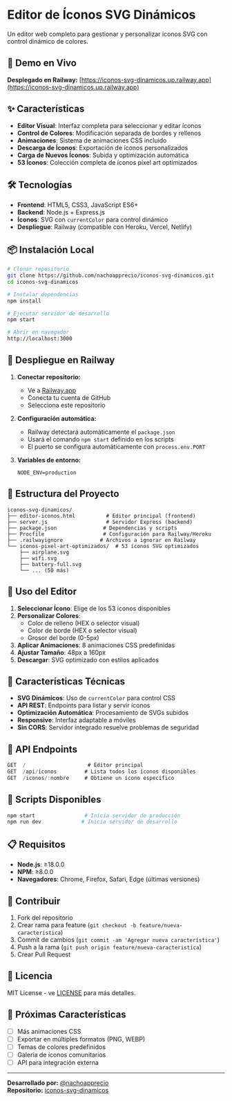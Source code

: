 # Editor de Íconos SVG Dinámicos

Un editor web completo para gestionar y personalizar íconos SVG con control dinámico de colores.

## 🚀 Demo en Vivo

**Desplegado en Railway:** [https://iconos-svg-dinamicos.up.railway.app](https://iconos-svg-dinamicos.up.railway.app)

## ✨ Características

- **Editor Visual**: Interfaz completa para seleccionar y editar íconos
- **Control de Colores**: Modificación separada de bordes y rellenos
- **Animaciones**: Sistema de animaciones CSS incluido
- **Descarga de Íconos**: Exportación de íconos personalizados
- **Carga de Nuevos Íconos**: Subida y optimización automática
- **53 Íconos**: Colección completa de íconos pixel art optimizados

## 🛠️ Tecnologías

- **Frontend**: HTML5, CSS3, JavaScript ES6+
- **Backend**: Node.js + Express.js
- **Íconos**: SVG con `currentColor` para control dinámico
- **Despliegue**: Railway (compatible con Heroku, Vercel, Netlify)

## 📦 Instalación Local

```bash
# Clonar repositorio
git clone https://github.com/nachoapprecio/iconos-svg-dinamicos.git
cd iconos-svg-dinamicos

# Instalar dependencias
npm install

# Ejecutar servidor de desarrollo
npm start

# Abrir en navegador
http://localhost:3000
```

## 🚢 Despliegue en Railway

1. **Conectar repositorio:**
   - Ve a [Railway.app](https://railway.app)
   - Conecta tu cuenta de GitHub
   - Selecciona este repositorio

2. **Configuración automática:**
   - Railway detectará automáticamente el `package.json`
   - Usará el comando `npm start` definido en los scripts
   - El puerto se configura automáticamente con `process.env.PORT`

3. **Variables de entorno:**
   ```
   NODE_ENV=production
   ```

## 📁 Estructura del Proyecto

```
iconos-svg-dinamicos/
├── editor-iconos.html          # Editor principal (frontend)
├── server.js                   # Servidor Express (backend)
├── package.json               # Dependencias y scripts
├── Procfile                   # Configuración para Railway/Heroku
├── .railwayignore            # Archivos a ignorar en Railway
└── iconos-pixel-art-optimizados/  # 53 íconos SVG optimizados
    ├── airplane.svg
    ├── wifi.svg
    ├── battery-full.svg
    └── ... (50 más)
```

## 🎨 Uso del Editor

1. **Seleccionar Ícono**: Elige de los 53 íconos disponibles
2. **Personalizar Colores**: 
   - Color de relleno (HEX o selector visual)
   - Color de borde (HEX o selector visual)
   - Grosor del borde (0-5px)
3. **Aplicar Animaciones**: 8 animaciones CSS predefinidas
4. **Ajustar Tamaño**: 48px a 160px
5. **Descargar**: SVG optimizado con estilos aplicados

## 🌟 Características Técnicas

- **SVG Dinámicos**: Uso de `currentColor` para control CSS
- **API REST**: Endpoints para listar y servir íconos
- **Optimización Automática**: Procesamiento de SVGs subidos
- **Responsive**: Interfaz adaptable a móviles
- **Sin CORS**: Servidor integrado resuelve problemas de seguridad

## 📡 API Endpoints

```javascript
GET  /                    # Editor principal
GET  /api/iconos         # Lista todos los íconos disponibles
GET  /iconos/:nombre     # Obtiene un ícono específico
```

## 🔧 Scripts Disponibles

```bash
npm start                # Inicia servidor de producción
npm run dev             # Inicia servidor de desarrollo
```

## 📋 Requisitos

- **Node.js**: ≥18.0.0
- **NPM**: ≥8.0.0
- **Navegadores**: Chrome, Firefox, Safari, Edge (últimas versiones)

## 🤝 Contribuir

1. Fork del repositorio
2. Crear rama para feature (`git checkout -b feature/nueva-caracteristica`)
3. Commit de cambios (`git commit -am 'Agregar nueva característica'`)
4. Push a la rama (`git push origin feature/nueva-caracteristica`)
5. Crear Pull Request

## 📄 Licencia

MIT License - ve [LICENSE](LICENSE) para más detalles.

## 🎯 Próximas Características

- [ ] Más animaciones CSS
- [ ] Exportar en múltiples formatos (PNG, WEBP)
- [ ] Temas de colores predefinidos
- [ ] Galería de íconos comunitarios
- [ ] API para integración externa

---

**Desarrollado por:** [@nachoapprecio](https://github.com/nachoapprecio)  
**Repositorio:** [iconos-svg-dinamicos](https://github.com/nachoapprecio/iconos-svg-dinamicos)